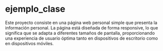 # ejemplo_clase
Este proyecto consiste en una página web personal simple que presenta la información personal. La página está diseñada de forma responsive, lo que significa que se adapta a diferentes tamaños de pantalla, proporcionando una experiencia de usuario óptima tanto en dispositivos de escritorio como en dispositivos móviles.
